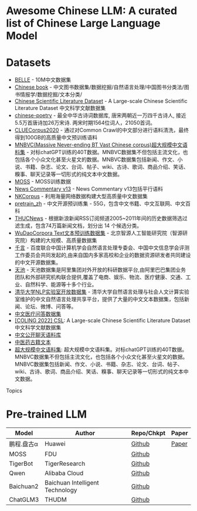 # Awesome Chinese LLM: A curated list of Chinese Large Language Model

# Datasets

* [BELLE](https://github.com/LianjiaTech/BELLE/tree/main/data/10M) - 10M中文数据集
* [Chinese book](https://github.com/JiangYanting/Chinese_book_dataset) - 中文图书数据集/数据挖掘/自然语言处理/中国图书分类法/图书情报学/数据挖掘/文本分类/
* [Chinese Scientific Literature Dataset](https://github.com/ydli-ai/CSL) - A Large-scale Chinese Scientific Literature Dataset 中文科学文献数据集
* [chinese-poetry](https://github.com/chinese-poetry/chinese-poetry) - 最全中华古诗词数据库, 唐宋两朝近一万四千古诗人, 接近5.5万首唐诗加26万宋诗. 两宋时期1564位词人，21050首词。
* [CLUECorpus2020](https://github.com/CLUEbenchmark/CLUECorpus2020/) - 通过对Common Crawl的中文部分进行语料清洗，最终得到100GB的高质量中文预训练语料
* [MNBVC(Massive Never-ending BT Vast Chinese corpus)超大规模中文语料集](https://github.com/esbatmop/MNBVC) - 对标chatGPT训练的40T数据。MNBVC数据集不但包括主流文化，也包括各个小众文化甚至火星文的数据。MNBVC数据集包括新闻、作文、小说、书籍、杂志、论文、台词、帖子、wiki、古诗、歌词、商品介绍、笑话、糗事、聊天记录等一切形式的纯文本中文数据。
* [MOSS](https://github.com/OpenLMLab/MOSS#%E6%95%B0%E6%8D%AE) - MOSS训练数据
* [News Commentary v13](https://github.com/dbiir/UER-py/wiki/%E9%A2%84%E8%AE%AD%E7%BB%83%E6%95%B0%E6%8D%AE) - News Commentary v13包括平行语料
* [NKCorpus](https://gitee.com/lidongwen1997/nkunlp-preprocessing) - 利用海量网络数据构建大型高质量中文数据集
* [pretrain_zh](https://github.com/TigerResearch/TigerBot#%E5%BC%80%E6%BA%90%E6%95%B0%E6%8D%AE%E9%9B%86) - 中文开源预训练集 - 55G，包含中文书籍、中文互联网、中文百科
* [THUCNews](http://thuctc.thunlp.org/) - 根据新浪新闻RSS订阅频道2005~2011年间的历史数据筛选过滤生成，包含74万篇新闻文档，划分出 14 个候选分类。
* [WuDaoCorpora Text文本预训练数据集](https://data.baai.ac.cn/details/WuDaoCorporaText) - 北京智源人工智能研究院（智源研究院）构建的大规模、高质量数据集
* [千言](https://www.luge.ai/) - 百度联合中国计算机学会自然语言处理专委会、中国中文信息学会评测工作委员会共同发起的,由来自国内多家高校和企业的数据资源研发者共同建设的中文开源数据集。
* [天池](https://tianchi.aliyun.com/dataset/) - 天池数据集是阿里集团对外开放的科研数据平台,由阿里巴巴集团业务团队和外部研究机构联合提供,覆盖了电商、娱乐、物流、医疗健康、交通、工业、自然科学、能源等十多个行业。
* [清华大学NLP实验室开放数据集](http://thuocl.thunlp.org/) - 清华大学自然语言处理与社会人文计算实验室维护的中文自然语言处理共享平台，提供了大量的中文文本数据集，包括新闻、论坛、微博、问答等。
* [中文医疗问答数据集](https://github.com/Toyhom/Chinese-medical-dialogue-data)
* [[COLING 2022] CSL](https://github.com/ydli-ai/CSL): A Large-scale Chinese Scientific Literature Dataset 中文科学文献数据集
* [中文公开聊天语料库](https://github.com/codemayq/chinese-chatbot-corpus)
* [中医药古籍文本](https://github.com/xiaopangxia/TCM-Ancient-Books)
* [超大规模中文语料集](https://github.com/esbatmop/MNBVC): 超大规模中文语料集。对标chatGPT训练的40T数据。MNBVC数据集不但包括主流文化，也包括各个小众文化甚至火星文的数据。MNBVC数据集包括新闻、作文、小说、书籍、杂志、论文、台词、帖子、wiki、古诗、歌词、商品介绍、笑话、糗事、聊天记录等一切形式的纯文本中文数据。

Topics



# Pre-trained LLM

| Model | Author | Repo/Chkpt | Paper | 
| ----- | ---- | ----------- | ----- |
| 鹏程.盘古α | Huawei | [Github](https://github.com/huawei-noah/Pretrained-Language-Model) | [Paper](https://arxiv.org/pdf/2104.12369.pdf) |
| MOSS | FDU | [Github](https://github.com/OpenLMLab/MOSS) |
| TigerBot | TigerResearch| [Github](https://github.com/TigerResearch/TigerBot) |
| Qwen | Alibaba Cloud | [Github](https://github.com/QwenLM/Qwen) |  |
| Baichuan2| Baichuan Intelligent Technology | [Github](https://github.com/baichuan-inc/Baichuan2) | | 
| ChatGLM3| THUDM | [Github](https://github.com/THUDM/ChatGLM3) | | 
